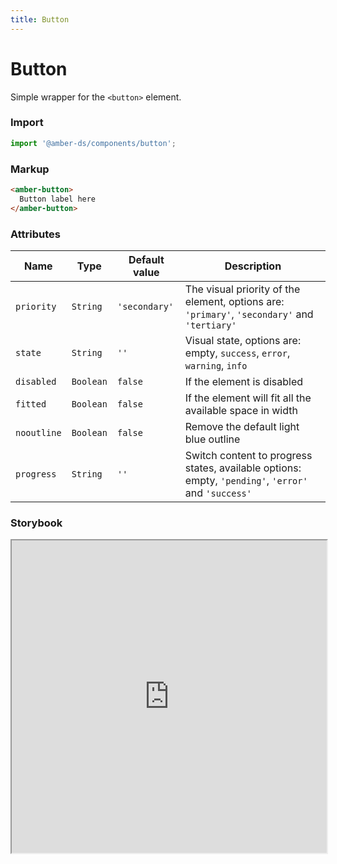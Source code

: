 ```yaml
---
title: Button
---
```


# Button
Simple wrapper for the `<button>` element.

### Import
```javascript
import '@amber-ds/components/button';
```

### Markup
```html
<amber-button>
  Button label here
</amber-button>
```

### Attributes

| Name | Type | Default value | Description |
|------|------|---------------|-------------|
| `priority` | `String` | `'secondary'` | The visual priority of the element, options are: `'primary'`, `'secondary'` and `'tertiary'` |
| `state` | `String` | `''` | Visual state, options are: empty, `success`, `error`, `warning`, `info` |
| `disabled` | `Boolean` | `false` | If the element is disabled |
| `fitted` | `Boolean` | `false` | If the element will fit all the available space in width |
| `nooutline` | `Boolean` | `false` | Remove the default light blue outline |
| `progress` | `String` | `''` | Switch content to progress states, available options: empty, `'pending'`, `'error'` and `'success'` |

### Storybook
<iframe title="storybook" width="100%" height="500px" src="https://bitrockteam.github.io/amber-components/?path=/story/button--playground"></iframe>